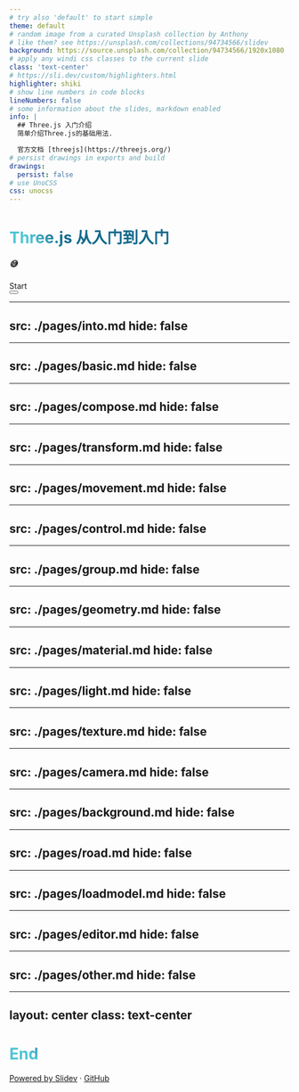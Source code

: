 ```yaml
---
# try also 'default' to start simple
theme: default
# random image from a curated Unsplash collection by Anthony
# like them? see https://unsplash.com/collections/94734566/slidev
background: https://source.unsplash.com/collection/94734566/1920x1080
# apply any windi css classes to the current slide
class: 'text-center'
# https://sli.dev/custom/highlighters.html
highlighter: shiki
# show line numbers in code blocks
lineNumbers: false
# some information about the slides, markdown enabled
info: |
  ## Three.js 入门介绍
  简单介绍Three.js的基础用法.

  官方文档 [threejs](https://threejs.org/)
# persist drawings in exports and build
drawings:
  persist: false
# use UnoCSS
css: unocss
---
```

<style>
h1 {
  background-color: #2B90B6;
  background-image: linear-gradient(45deg, #4EC5D4 10%, #146b8c 20%);
  background-size: 100%;
  -webkit-background-clip: text;
  -moz-background-clip: text;
  -webkit-text-fill-color: transparent;
  -moz-text-fill-color: transparent;
}
</style>
# Three.js 从入门到入门

##### 😅

<div class="pt-12">
  <span @click="$slidev.nav.next" class="px-2 py-1 rounded cursor-pointer" hover="bg-white bg-opacity-10">
    Start <carbon:arrow-right class="inline"/>
  </span>
</div>

<div class="abs-br m-6 flex gap-2">
  <button @click="$slidev.nav.openInEditor()" title="Open in Editor" class="text-xl icon-btn opacity-50 !border-none !hover:text-white">
    <carbon:edit />
  </button>
</div>

<!--
The last comment block of each slide will be treated as slide notes. It will be visible and editable in Presenter Mode along with the slide. [Read more in the docs](https://sli.dev/guide/syntax.html#notes)
-->

---
src: ./pages/into.md
hide: false
---

---
src: ./pages/basic.md
hide: false
---

---
src: ./pages/compose.md
hide: false
---

---
src: ./pages/transform.md
hide: false
---


---
src: ./pages/movement.md
hide: false
---

---
src: ./pages/control.md
hide: false
---

---
src: ./pages/group.md
hide: false
---

---
src: ./pages/geometry.md
hide: false
---

---
src: ./pages/material.md
hide: false
---


---
src: ./pages/light.md
hide: false
---

---
src: ./pages/texture.md
hide: false
---


---
src: ./pages/camera.md
hide: false
---

---
src: ./pages/background.md
hide: false
---

---
src: ./pages/road.md
hide: false
---

---
src: ./pages/loadmodel.md
hide: false
---

---
src: ./pages/editor.md
hide: false
---

---
src: ./pages/other.md
hide: false
---

---
layout: center
class: text-center
---

# End

[Powered by Slidev](https://sli.dev) · [GitHub](https://github.com/slidevjs/slidev)
